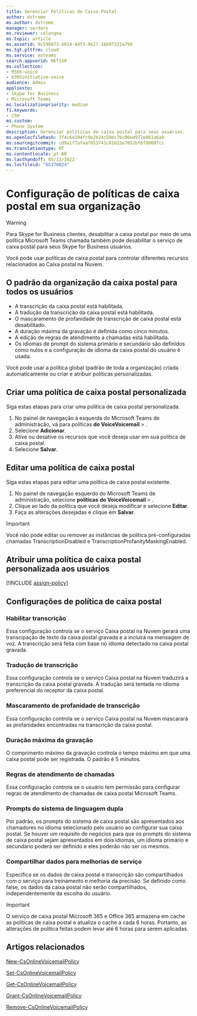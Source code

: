 ```yaml
---
title: Gerenciar Políticas de Caixa Postal
author: dstrome
ms.author: dstrome
manager: serdars
ms.reviewer: colongma
ms.topic: article
ms.assetid: 9c590873-b014-4df3-9e27-1bb97322a79d
ms.tgt.pltfrm: cloud
ms.service: msteams
search.appverid: MET150
ms.collection:
- M365-voice
- m365initiative-voice
audience: Admin
appliesto:
- Skype for Business
- Microsoft Teams
ms.localizationpriority: medium
f1.keywords:
- CSH
ms.custom:
- Phone System
description: Gerenciar políticas de caixa postal para seus usuários.
ms.openlocfilehash: 3f4c64194fc9e2b24c59dc7bc06ed972e801a6a8
ms.sourcegitcommit: cd9a1f7afaaf053741c81022e7052bf6f8008fcc
ms.translationtype: MT
ms.contentlocale: pt-BR
ms.lasthandoff: 05/12/2022
ms.locfileid: "65370824"
---
```

# <a name="setting-voicemail-policies-in-your-organization"></a>Configuração de políticas de caixa postal em sua organização

> [!WARNING]
> Para Skype for Business clientes, desabilitar a caixa postal por meio de uma política Microsoft Teams chamada também pode desabilitar o serviço de caixa postal para seus Skype for Business usuários.

Você pode usar políticas de caixa postal para controlar diferentes recursos relacionados ao Caixa postal na Nuvem.

## <a name="voicemail-organization-defaults-for-all-users"></a>O padrão da organização da caixa postal para todos os usuários
- A transcrição da caixa postal está habilitada.
- A tradução da transcrição da caixa postal está habilitada.
- O mascaramento de profanidade de transcrição de caixa postal está desabilitado.
- A duração máxima da gravação é definida como cinco minutos.
- A edição de regras de atendimento a chamadas está habilitada.
- Os idiomas de prompt do sistema primário e secundário são definidos como nulos e a configuração de idioma da caixa postal do usuário é usada.

Você pode usar a política global (padrão de toda a organização) criada automaticamente ou criar e atribuir políticas personalizadas.

## <a name="create-a-custom-voicemail-policy"></a>Criar uma política de caixa postal personalizada

Siga estas etapas para criar uma política de caixa postal personalizada.

1. No painel de navegação à esquerda do Microsoft Teams de administração, vá para políticas **do VoiceVoicemail** > .
2. Selecione **Adicionar**.
3. Ative ou desative os recursos que você deseja usar em sua política de caixa postal.
4. Selecione **Salvar**.

## <a name="edit-a-voicemail-policy"></a>Editar uma política de caixa postal

Siga estas etapas para editar uma política de caixa postal existente.

1. No painel de navegação esquerdo do Microsoft Teams de administração, selecione **políticas** **do VoiceVoicemail** > .
2. Clique ao lado da política que você deseja modificar e selecione **Editar**.
3. Faça as alterações desejadas e clique em **Salvar**.

> [!IMPORTANT]
> Você não pode editar ou remover as instâncias de política pré-configuradas chamadas TranscriptionDisabled e TranscriptionProfanityMaskingEnabled.


## <a name="assign-a-custom-voicemail-policy-to-users"></a>Atribuir uma política de caixa postal personalizada aos usuários

[!INCLUDE [assign-policy](includes/assign-policy.md)]

## <a name="voicemail-policy-settings"></a>Configurações de política de caixa postal
  
### <a name="enable-transcription"></a>Habilitar transcrição

Essa configuração controla se o serviço Caixa postal na Nuvem gerará uma transcipação de texto da caixa postal gravada e a incluirá na mensagem de voz. A transcrição será feita com base no idioma detectado na caixa postal gravada.

### <a name="transcription-translation"></a>Tradução de transcrição

Essa configuração controla se o serviço Caixa postal na Nuvem traduzirá a transcrição da caixa postal gravada. A tradução será tentada no idioma preferencial do receptor da caixa postal.

### <a name="transcription-profanity-masking"></a>Mascaramento de profanidade de transcrição

Essa configuração controla se o serviço Caixa postal na Nuvem mascarará as profanidades encontradas na transcrição da caixa postal.

### <a name="maximum-recording-duration"></a>Duração máxima da gravação

O comprimento máximo da gravação controla o tempo máximo em que uma caixa postal pode ser registrada. O padrão é 5 minutos.

### <a name="call-answering-rules"></a>Regras de atendimento de chamadas

Essa configuração controla se o usuário tem permissão para configurar regras de atendimento de chamadas de caixa postal Microsoft Teams.

### <a name="dual-language-system-prompts"></a>Prompts do sistema de linguagem dupla

Por padrão, os prompts do sistema de caixa postal são apresentados aos chamadores no idioma selecionado pelo usuário ao configurar sua caixa postal. Se houver um requisito de negócios para que os prompts do sistema de caixa postal sejam apresentados em dois idiomas, um idioma primário e secundário poderá ser definido e eles poderão não ser os mesmos.

### <a name="share-data-for-service-improvements"></a>Compartilhar dados para melhorias de serviço

Especifica se os dados de caixa postal e transcrição são compartilhados com o serviço para treinamento e melhoria da precisão. Se definido como false, os dados da caixa postal não serão compartilhados, independentemente da escolha do usuário.


> [!IMPORTANT]
> O serviço de caixa postal Microsoft 365 e Office 365 armazena em cache as políticas de caixa postal e atualiza o cache a cada 6 horas. Portanto, as alterações de política feitas podem levar até 6 horas para serem aplicadas.

## <a name="related-articles"></a>Artigos relacionados

[New-CsOnlineVoicemailPolicy](/powershell/module/skype/new-csonlinevoicemailpolicy)

[Set-CsOnlineVoicemailPolicy](/powershell/module/skype/set-csonlinevoicemailpolicy)

[Get-CsOnlineVoicemailPolicy](/powershell/module/skype/get-csonlinevoicemailpolicy)

[Grant-CsOnlineVoicemailPolicy](/powershell/module/skype/grant-csonlinevoicemailpolicy)

[Remove-CsOnlineVoicemailPolicy](/powershell/module/skype/remove-csonlinevoicemailpolicy)
